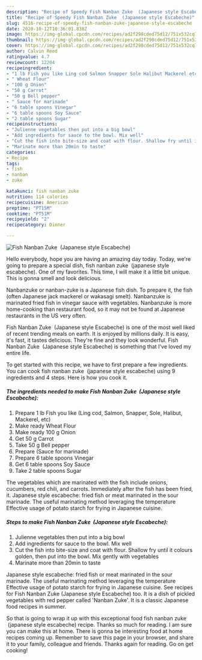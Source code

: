 ```yaml
---
description: "Recipe of Speedy Fish Nanban Zuke  (Japanese style Escabeche)"
title: "Recipe of Speedy Fish Nanban Zuke  (Japanese style Escabeche)"
slug: 4516-recipe-of-speedy-fish-nanban-zuke-japanese-style-escabeche
date: 2020-10-12T10:36:01.838Z
image: https://img-global.cpcdn.com/recipes/ad2f298cded75d12/751x532cq70/fish-nanban-zuke-japanese-style-escabeche-recipe-main-photo.jpg
thumbnail: https://img-global.cpcdn.com/recipes/ad2f298cded75d12/751x532cq70/fish-nanban-zuke-japanese-style-escabeche-recipe-main-photo.jpg
cover: https://img-global.cpcdn.com/recipes/ad2f298cded75d12/751x532cq70/fish-nanban-zuke-japanese-style-escabeche-recipe-main-photo.jpg
author: Calvin Reed
ratingvalue: 4.7
reviewcount: 12204
recipeingredient:
- "1 lb Fish you like Ling cod Salmon Snapper Sole Halibut Mackerel etc"
- " Wheat Flour"
- "100 g Onion"
- "50 g Carrot"
- "50 g Bell pepper"
- " Sauce for marinade"
- "6 table spoons Vinegar"
- "6 table spoons Soy Sauce"
- "2 table spoons Sugar"
recipeinstructions:
- "Julienne vegetables then put into a big bowl"
- "Add ingredients for sauce to the bowl. Mix well"
- "Cut the fish into bite-size and coat with flour. Shallow fry until it colours golden, then put into the bowl. Mix gently with vegetables"
- "Marinate more than 20min to taste"
categories:
- Recipe
tags:
- fish
- nanban
- zuke

katakunci: fish nanban zuke 
nutrition: 114 calories
recipecuisine: American
preptime: "PT15M"
cooktime: "PT51M"
recipeyield: "2"
recipecategory: Dinner

---
```



![Fish Nanban Zuke  (Japanese style Escabeche)](https://img-global.cpcdn.com/recipes/ad2f298cded75d12/751x532cq70/fish-nanban-zuke-japanese-style-escabeche-recipe-main-photo.jpg)

Hello everybody, hope you are having an amazing day today. Today, we're going to prepare a special dish, fish nanban zuke  (japanese style escabeche). One of my favorites. This time, I will make it a little bit unique. This is gonna smell and look delicious.

Nanbanzuke or nanban-zuke is a Japanese fish dish. To prepare it, the fish (often Japanese jack mackerel or wakasagi smelt). Nanbanzuke is marinated fried fish in vinegar sauce with vegetables. Nanbanzuke is more home-cooking than restaurant food, so it may not be found at Japanese restaurants in the US very often.

Fish Nanban Zuke  (Japanese style Escabeche) is one of the most well liked of recent trending meals on earth. It is enjoyed by millions daily. It is easy, it's fast, it tastes delicious. They're fine and they look wonderful. Fish Nanban Zuke  (Japanese style Escabeche) is something that I've loved my entire life.


To get started with this recipe, we have to first prepare a few ingredients. You can cook fish nanban zuke  (japanese style escabeche) using 9 ingredients and 4 steps. Here is how you cook it.

<!--inarticleads1-->

##### The ingredients needed to make Fish Nanban Zuke  (Japanese style Escabeche):

1. Prepare 1 lb Fish you like (Ling cod, Salmon, Snapper, Sole, Halibut, Mackerel, etc)
1. Make ready  Wheat Flour
1. Make ready 100 g Onion
1. Get 50 g Carrot
1. Take 50 g Bell pepper
1. Prepare  (Sauce for marinade)
1. Prepare 6 table spoons Vinegar
1. Get 6 table spoons Soy Sauce
1. Take 2 table spoons Sugar


The vegetables which are marinated with the fish include onions, cucumbers, red chili, and carrots. Immediately after the fish has been fried, it. Japanese style escabeche: fried fish or meat marinated in the sour marinade. The useful marinating method leveraging the temperature Effective usage of potato starch for frying in Japanese cuisine. 

<!--inarticleads2-->

##### Steps to make Fish Nanban Zuke  (Japanese style Escabeche):

1. Julienne vegetables then put into a big bowl
1. Add ingredients for sauce to the bowl. Mix well
1. Cut the fish into bite-size and coat with flour. Shallow fry until it colours golden, then put into the bowl. Mix gently with vegetables
1. Marinate more than 20min to taste


Japanese style escabeche: fried fish or meat marinated in the sour marinade. The useful marinating method leveraging the temperature Effective usage of potato starch for frying in Japanese cuisine. See recipes for Fish Nanban Zuke (Japanese style Escabeche) too. It is a dish of pickled vegetables with red pepper called &#39;Nanban Zuke&#39;. It is a classic Japanese food recipes in summer. 

So that is going to wrap it up with this exceptional food fish nanban zuke  (japanese style escabeche) recipe. Thanks so much for reading. I am sure you can make this at home. There is gonna be interesting food at home recipes coming up. Remember to save this page in your browser, and share it to your family, colleague and friends. Thanks again for reading. Go on get cooking!
